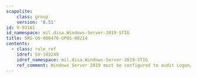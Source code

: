 ```yaml
---
scapolite:
    class: group
    version: '0.51'
id: V-93161
id_namespace: mil.disa.Windows-Server-2019-STIG
title: SRG-OS-000470-GPOS-00214
contents:
  - class: rule_ref
    idref: SV-103249
    idref_namespace: mil.disa.Windows-Server-2019-STIG
    ref_comment: Windows Server 2019 must be configured to audit Logon/Logof ...
---
```


